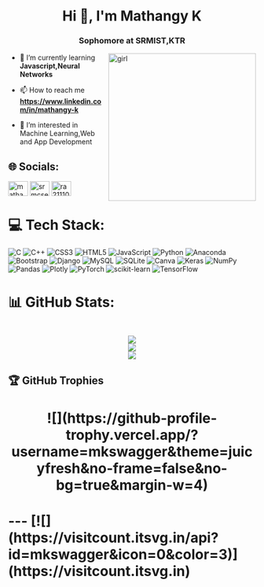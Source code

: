 <h1 align="center">Hi 👋, I'm Mathangy K</h1>
<!-- <h1 align=center>
  ![](https://readme-typing-svg.demolab.com?font=Fira+Code&pause=1000&color=1158F7&width=435&lines=Hi+%F0%9F%91%8B!+I+am+Mathangy)
</h1> -->

<h3 align="center">Sophomore at SRMIST,KTR</h3>
<img src="https://media.tenor.com/AlUkiGkR2j8AAAAC/new-game-ahagon-umiko-programming.gif" alt="girl" width="300" align="right">

- 🌱 I’m currently learning **Javascript,Neural Networks**

- 📫 How to reach me **https://www.linkedin.com/in/mathangy-k**
- 👀 I’m interested in Machine Learning,Web and App Development


## 🌐 Socials:
<!--[![LinkedIn](https://img.shields.io/badge/LinkedIn-%230077B5.svg?logo=linkedin&logoColor=white)](https://linkedin.com/in/https://www.linkedin.com/in/mathangy-k/) -->
<a href="https://linkedin.com/in/mathangy-k" target="blank"><img align="center" src="https://raw.githubusercontent.com/rahuldkjain/github-profile-readme-generator/master/src/images/icons/Social/linked-in-alt.svg" alt="mathangy-k" height="30" width="40" /></a>
<a href="https://www.codechef.com/users/srmcse_358" target="blank"><img align="center" src="https://cdn.jsdelivr.net/npm/simple-icons@3.1.0/icons/codechef.svg" alt="srmcse_358" height="30" width="40" /></a>
<a href="https://www.hackerrank.com/mathangykrishna1" target="blank"><img align="center" src="https://raw.githubusercontent.com/rahuldkjain/github-profile-readme-generator/master/src/images/icons/Social/hackerrank.svg" alt="ra2111033010115" height="30" width="40" /></a>

# 💻 Tech Stack:
![C](https://img.shields.io/badge/c-%2300599C.svg?style=for-the-badge&logo=c&logoColor=white) ![C++](https://img.shields.io/badge/c++-%2300599C.svg?style=for-the-badge&logo=c%2B%2B&logoColor=white) ![CSS3](https://img.shields.io/badge/css3-%231572B6.svg?style=for-the-badge&logo=css3&logoColor=white) ![HTML5](https://img.shields.io/badge/html5-%23E34F26.svg?style=for-the-badge&logo=html5&logoColor=white) ![JavaScript](https://img.shields.io/badge/javascript-%23323330.svg?style=for-the-badge&logo=javascript&logoColor=%23F7DF1E) ![Python](https://img.shields.io/badge/python-3670A0?style=for-the-badge&logo=python&logoColor=ffdd54) ![Anaconda](https://img.shields.io/badge/Anaconda-%2344A833.svg?style=for-the-badge&logo=anaconda&logoColor=white) ![Bootstrap](https://img.shields.io/badge/bootstrap-%23563D7C.svg?style=for-the-badge&logo=bootstrap&logoColor=white) ![Django](https://img.shields.io/badge/django-%23092E20.svg?style=for-the-badge&logo=django&logoColor=white) ![MySQL](https://img.shields.io/badge/mysql-%2300f.svg?style=for-the-badge&logo=mysql&logoColor=white) ![SQLite](https://img.shields.io/badge/sqlite-%2307405e.svg?style=for-the-badge&logo=sqlite&logoColor=white) ![Canva](https://img.shields.io/badge/Canva-%2300C4CC.svg?style=for-the-badge&logo=Canva&logoColor=white) ![Keras](https://img.shields.io/badge/Keras-%23D00000.svg?style=for-the-badge&logo=Keras&logoColor=white) ![NumPy](https://img.shields.io/badge/numpy-%23013243.svg?style=for-the-badge&logo=numpy&logoColor=white) ![Pandas](https://img.shields.io/badge/pandas-%23150458.svg?style=for-the-badge&logo=pandas&logoColor=white) ![Plotly](https://img.shields.io/badge/Plotly-%233F4F75.svg?style=for-the-badge&logo=plotly&logoColor=white) ![PyTorch](https://img.shields.io/badge/PyTorch-%23EE4C2C.svg?style=for-the-badge&logo=PyTorch&logoColor=white) ![scikit-learn](https://img.shields.io/badge/scikit--learn-%23F7931E.svg?style=for-the-badge&logo=scikit-learn&logoColor=white) ![TensorFlow](https://img.shields.io/badge/TensorFlow-%23FF6F00.svg?style=for-the-badge&logo=TensorFlow&logoColor=white)

# 📊 GitHub Stats:
<h1 align=center>
  
![](https://github-readme-stats.vercel.app/api?username=mkswagger&theme=great-gatsby&hide_border=false&include_all_commits=true&count_private=true)<br/>
![](https://github-readme-streak-stats.herokuapp.com/?user=mkswagger&theme=great-gatsby&hide_border=false)<br/>
![](https://github-readme-stats.vercel.app/api/top-langs/?username=mkswagger&theme=great-gatsby&hide_border=false&include_all_commits=true&count_private=true&layout=compact)

</h1>

## 🏆 GitHub Trophies
<h1 align="center">
![](https://github-profile-trophy.vercel.app/?username=mkswagger&theme=juicyfresh&no-frame=false&no-bg=true&margin-w=4)
<h1>
---
[![](https://visitcount.itsvg.in/api?id=mkswagger&icon=0&color=3)](https://visitcount.itsvg.in)


